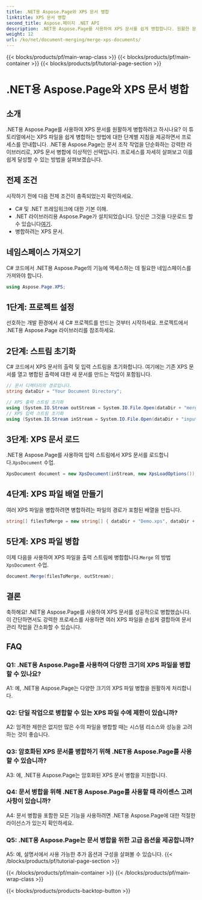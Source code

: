 ```yaml
---
title: .NET용 Aspose.Page와 XPS 문서 병합
linktitle: XPS 문서 병합
second_title: Aspose.페이지 .NET API
description: .NET용 Aspose.Page를 사용하여 XPS 문서를 쉽게 병합합니다. 원활한 문서 관리를 위한 단계별 가이드를 따르세요.
weight: 12
url: /ko/net/document-merging/merge-xps-documents/
---
```


{{< blocks/products/pf/main-wrap-class >}}
{{< blocks/products/pf/main-container >}}
{{< blocks/products/pf/tutorial-page-section >}}

# .NET용 Aspose.Page와 XPS 문서 병합

## 소개

.NET용 Aspose.Page를 사용하여 XPS 문서를 원활하게 병합하려고 하시나요? 이 튜토리얼에서는 XPS 파일을 쉽게 병합하는 방법에 대한 단계별 지침을 제공하면서 프로세스를 안내합니다. .NET용 Aspose.Page는 문서 조작 작업을 단순화하는 강력한 라이브러리로, XPS 문서 병합에 이상적인 선택입니다. 프로세스를 자세히 살펴보고 이를 쉽게 달성할 수 있는 방법을 살펴보겠습니다.

## 전제 조건

시작하기 전에 다음 전제 조건이 충족되었는지 확인하세요.

- C# 및 .NET 프레임워크에 대한 기본 이해.
-  .NET 라이브러리용 Aspose.Page가 설치되었습니다. 당신은 그것을 다운로드 할 수 있습니다[여기](https://releases.aspose.com/page/net/).
- 병합하려는 XPS 문서.

## 네임스페이스 가져오기

C# 코드에서 .NET용 Aspose.Page의 기능에 액세스하는 데 필요한 네임스페이스를 가져와야 합니다.

```csharp
using Aspose.Page.XPS;
```

## 1단계: 프로젝트 설정

선호하는 개발 환경에서 새 C# 프로젝트를 만드는 것부터 시작하세요. 프로젝트에서 .NET용 Aspose.Page 라이브러리를 참조하세요.

## 2단계: 스트림 초기화

C# 코드에서 XPS 문서의 출력 및 입력 스트림을 초기화합니다. 여기에는 기존 XPS 문서를 열고 병합된 출력에 대한 새 문서를 만드는 작업이 포함됩니다.

```csharp
// 문서 디렉터리의 경로입니다.
string dataDir = "Your Document Directory";

// XPS 출력 스트림 초기화
using (System.IO.Stream outStream = System.IO.File.Open(dataDir + "mergedXPSfiles.xps", System.IO.FileMode.OpenOrCreate, System.IO.FileAccess.Write))
// XPS 입력 스트림 초기화
using (System.IO.Stream inStream = System.IO.File.Open(dataDir + "input.xps", System.IO.FileMode.Open))
```

## 3단계: XPS 문서 로드

 .NET용 Aspose.Page를 사용하여 입력 스트림에서 XPS 문서를 로드합니다.`XpsDocument` 수업.

```csharp
XpsDocument document = new XpsDocument(inStream, new XpsLoadOptions());
```

## 4단계: XPS 파일 배열 만들기

여러 XPS 파일을 병합하려면 병합하려는 파일의 경로가 포함된 배열을 만듭니다.

```csharp
string[] filesToMerge = new string[] { dataDir + "Demo.xps", dataDir + "sample.xps" };
```

## 5단계: XPS 파일 병합

 이제 다음을 사용하여 XPS 파일을 출력 스트림에 병합합니다.`Merge` 의 방법`XpsDocument` 수업.

```csharp
document.Merge(filesToMerge, outStream);
```

## 결론

축하해요! .NET용 Aspose.Page를 사용하여 XPS 문서를 성공적으로 병합했습니다. 이 간단하면서도 강력한 프로세스를 사용하면 여러 XPS 파일을 손쉽게 결합하여 문서 관리 작업을 간소화할 수 있습니다.

## FAQ

### Q1: .NET용 Aspose.Page를 사용하여 다양한 크기의 XPS 파일을 병합할 수 있나요?

A1: 예, .NET용 Aspose.Page는 다양한 크기의 XPS 파일 병합을 원활하게 처리합니다.

### Q2: 단일 작업으로 병합할 수 있는 XPS 파일 수에 제한이 있습니까?

A2: 엄격한 제한은 없지만 많은 수의 파일을 병합할 때는 시스템 리소스와 성능을 고려하는 것이 좋습니다.

### Q3: 암호화된 XPS 문서를 병합하기 위해 .NET용 Aspose.Page를 사용할 수 있습니까?

A3: 예, .NET용 Aspose.Page는 암호화된 XPS 문서 병합을 지원합니다.

### Q4: 문서 병합을 위해 .NET용 Aspose.Page를 사용할 때 라이센스 고려 사항이 있습니까?

A4: 문서 병합을 포함한 모든 기능을 사용하려면 .NET용 Aspose.Page에 대한 적절한 라이선스가 있는지 확인하세요.

### Q5: .NET용 Aspose.Page는 문서 병합을 위한 고급 옵션을 제공합니까?

A5: 예, 설명서에서 사용 가능한 추가 옵션과 구성을 살펴볼 수 있습니다.
{{< /blocks/products/pf/tutorial-page-section >}}

{{< /blocks/products/pf/main-container >}}
{{< /blocks/products/pf/main-wrap-class >}}

{{< blocks/products/products-backtop-button >}}
